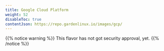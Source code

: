 ```yaml
---
title: Google Cloud Platform
weight: 52
disableToc: true
contentJson: https://repo.gardenlinux.io/images/gcp/
---
```


{{% notice warning %}}
This flavor has not got security approval, yet.
{{% /notice %}}
